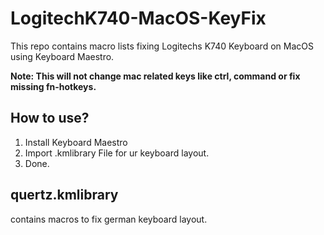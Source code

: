 # LogitechK740-MacOS-KeyFix
This repo contains macro lists fixing Logitechs K740 Keyboard on MacOS using Keyboard Maestro.

**Note: This will not change mac related keys like ctrl, command or fix missing fn-hotkeys.**

## How to use?

1. Install Keyboard Maestro
2. Import .kmlibrary File for ur keyboard layout.
3. Done.

## quertz.kmlibrary

contains macros to fix german keyboard layout.

